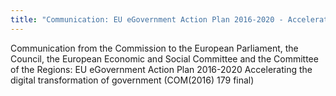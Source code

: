 ```yaml
---
title: "Communication: EU eGovernment Action Plan 2016-2020 - Accelerating the digital transformation of government"
---
```


Communication from the Commission to the European Parliament, the Council, the European Economic and Social Committee and the Committee of the Regions: EU eGovernment Action Plan 2016-2020 Accelerating the digital transformation of government (COM(2016) 179 final)


